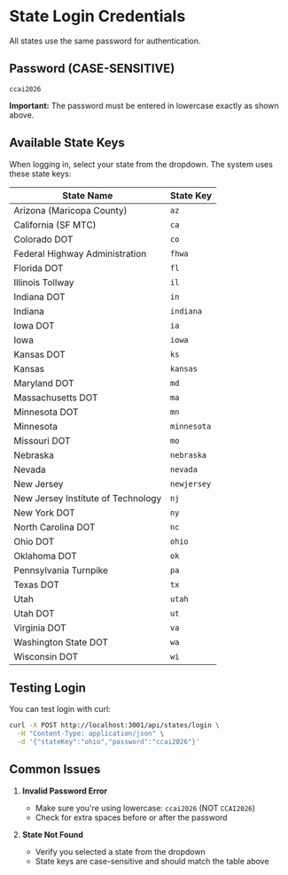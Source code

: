 # State Login Credentials

All states use the same password for authentication.

## Password (CASE-SENSITIVE)
```
ccai2026
```

**Important:** The password must be entered in lowercase exactly as shown above.

## Available State Keys

When logging in, select your state from the dropdown. The system uses these state keys:

| State Name | State Key |
|------------|-----------|
| Arizona (Maricopa County) | `az` |
| California (SF MTC) | `ca` |
| Colorado DOT | `co` |
| Federal Highway Administration | `fhwa` |
| Florida DOT | `fl` |
| Illinois Tollway | `il` |
| Indiana DOT | `in` |
| Indiana | `indiana` |
| Iowa DOT | `ia` |
| Iowa | `iowa` |
| Kansas DOT | `ks` |
| Kansas | `kansas` |
| Maryland DOT | `md` |
| Massachusetts DOT | `ma` |
| Minnesota DOT | `mn` |
| Minnesota | `minnesota` |
| Missouri DOT | `mo` |
| Nebraska | `nebraska` |
| Nevada | `nevada` |
| New Jersey | `newjersey` |
| New Jersey Institute of Technology | `nj` |
| New York DOT | `ny` |
| North Carolina DOT | `nc` |
| Ohio DOT | `ohio` |
| Oklahoma DOT | `ok` |
| Pennsylvania Turnpike | `pa` |
| Texas DOT | `tx` |
| Utah | `utah` |
| Utah DOT | `ut` |
| Virginia DOT | `va` |
| Washington State DOT | `wa` |
| Wisconsin DOT | `wi` |

## Testing Login

You can test login with curl:
```bash
curl -X POST http://localhost:3001/api/states/login \
  -H "Content-Type: application/json" \
  -d '{"stateKey":"ohio","password":"ccai2026"}'
```

## Common Issues

1. **Invalid Password Error**
   - Make sure you're using lowercase: `ccai2026` (NOT `CCAI2026`)
   - Check for extra spaces before or after the password

2. **State Not Found**
   - Verify you selected a state from the dropdown
   - State keys are case-sensitive and should match the table above
